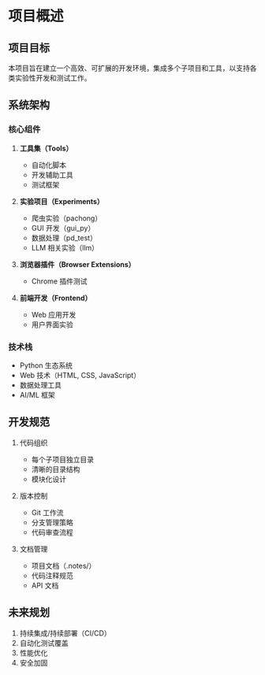 # 项目概述

## 项目目标
本项目旨在建立一个高效、可扩展的开发环境，集成多个子项目和工具，以支持各类实验性开发和测试工作。

## 系统架构

### 核心组件
1. **工具集（Tools）**
   - 自动化脚本
   - 开发辅助工具
   - 测试框架

2. **实验项目（Experiments）**
   - 爬虫实验（pachong）
   - GUI 开发（gui_py）
   - 数据处理（pd_test）
   - LLM 相关实验（llm）

3. **浏览器插件（Browser Extensions）**
   - Chrome 插件测试

4. **前端开发（Frontend）**
   - Web 应用开发
   - 用户界面实验

### 技术栈
- Python 生态系统
- Web 技术（HTML, CSS, JavaScript）
- 数据处理工具
- AI/ML 框架

## 开发规范
1. 代码组织
   - 每个子项目独立目录
   - 清晰的目录结构
   - 模块化设计

2. 版本控制
   - Git 工作流
   - 分支管理策略
   - 代码审查流程

3. 文档管理
   - 项目文档（.notes/）
   - 代码注释规范
   - API 文档

## 未来规划
1. 持续集成/持续部署（CI/CD）
2. 自动化测试覆盖
3. 性能优化
4. 安全加固 
